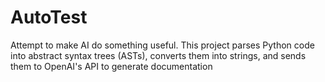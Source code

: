 # AutoTest
Attempt to make AI do something useful. This project parses Python code into abstract syntax trees (ASTs), converts them into strings, and sends them to OpenAI's API to generate documentation
